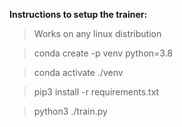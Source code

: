 **Instructions to setup the trainer:**

> Works on any linux distribution

> conda create -p venv python=3.8

> conda activate ./venv

> pip3 install -r requirements.txt

> python3 ./train.py
